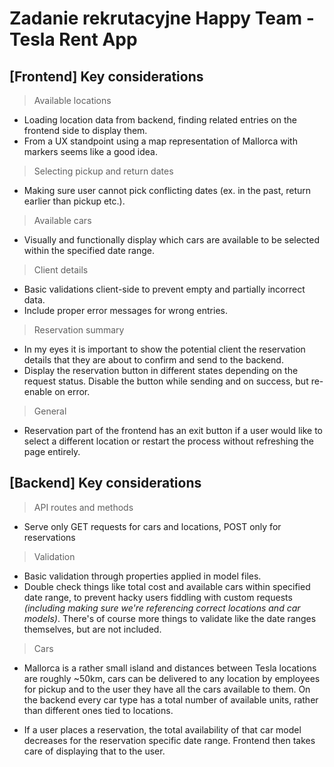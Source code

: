 # Zadanie rekrutacyjne Happy Team - Tesla Rent App

## [Frontend] Key considerations

> Available locations

- Loading location data from backend, finding related entries on the frontend side to display them.
- From a UX standpoint using a map representation of Mallorca with markers seems like a good idea.

> Selecting pickup and return dates

- Making sure user cannot pick conflicting dates (ex. in the past, return earlier than pickup etc.).

> Available cars

- Visually and functionally display which cars are available to be selected within the specified date range.

> Client details

- Basic validations client-side to prevent empty and partially incorrect data.
- Include proper error messages for wrong entries.

> Reservation summary

- In my eyes it is important to show the potential client the reservation details that they are about to confirm and send to the backend.
- Display the reservation button in different states depending on the request status. Disable the button while sending and on success, but re-enable on error.

> General

- Reservation part of the frontend has an exit button if a user would like to select a different location or restart the process without refreshing the page entirely.

## [Backend] Key considerations

> API routes and methods

- Serve only GET requests for cars and locations, POST only for reservations

> Validation

- Basic validation through properties applied in model files.
- Double check things like total cost and available cars within specified date range, to prevent hacky users fiddling with custom requests _(including making sure we're referencing correct locations and car models)_. There's of course more things to validate like the date ranges themselves, but are not included.

> Cars

- Mallorca is a rather small island and distances between Tesla locations are roughly ~50km, cars can be delivered to any location by employees for pickup and to the user they have all the cars available to them. On the backend every car type has a total number of available units, rather than different ones tied to locations.

- If a user places a reservation, the total availability of that car model decreases for the reservation specific date range. Frontend then takes care of displaying that to the user.
